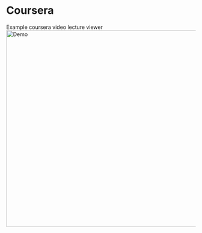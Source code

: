 Coursera
========

Example coursera video lecture viewer
<img src="https://raw2.github.com/Sk0rpion/Coursera/master/example.png" alt="Demo" width="681" height="524" />
